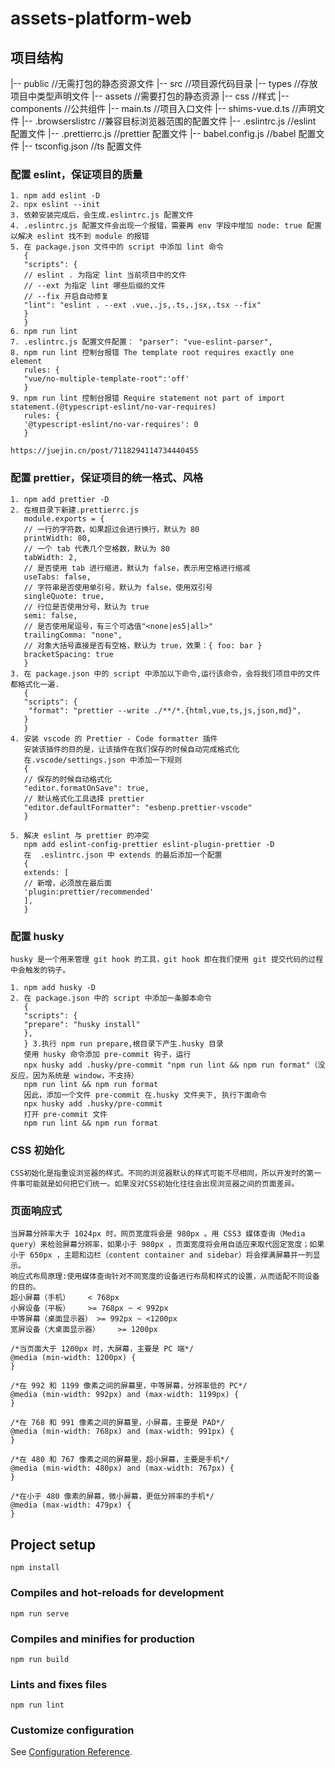 # assets-platform-web


## 项目结构

|-- public //无需打包的静态资源文件
|-- src //项目源代码目录
|-- types //存放项目中类型声明文件
|-- assets //需要打包的静态资源
|-- css //样式
|-- components //公共组件
|-- main.ts //项目入口文件
|-- shims-vue.d.ts //声明文件
|-- .browserslistrc //兼容目标浏览器范围的配置文件
|-- .eslintrc.js //eslint 配置文件
|-- .prettierrc.js //prettier 配置文件
|-- babel.config.js //babel 配置文件
|-- tsconfig.json //ts 配置文件

### 配置 eslint，保证项目的质量

```
1. npm add eslint -D
2. npx eslint --init
3. 依赖安装完成后，会生成.eslintrc.js 配置文件
4. .eslintrc.js 配置文件会出现一个报错，需要再 env 字段中增加 node: true 配置以解决 eslint 找不到 module 的报错
5. 在 package.json 文件中的 script 中添加 lint 命令
   {
   "scripts": {
   // eslint . 为指定 lint 当前项目中的文件
   // --ext 为指定 lint 哪些后缀的文件
   // --fix 开启自动修复
   "lint": "eslint . --ext .vue,.js,.ts,.jsx,.tsx --fix"
   }
   }
6. npm run lint
7. .eslintrc.js 配置文件配置： "parser": "vue-eslint-parser",
8. npm run lint 控制台报错 The template root requires exactly one element
   rules: {
   "vue/no-multiple-template-root":'off'
   }
9. npm run lint 控制台报错 Require statement not part of import statement.(@typescript-eslint/no-var-requires)
   rules: {
   '@typescript-eslint/no-var-requires': 0
   }

https://juejin.cn/post/7118294114734440455
```

### 配置 prettier，保证项目的统一格式、风格

```
1. npm add prettier -D
2. 在根目录下新建.prettierrc.js
   module.exports = {
   // 一行的字符数，如果超过会进行换行，默认为 80
   printWidth: 80,
   // 一个 tab 代表几个空格数，默认为 80
   tabWidth: 2,
   // 是否使用 tab 进行缩进，默认为 false，表示用空格进行缩减
   useTabs: false,
   // 字符串是否使用单引号，默认为 false，使用双引号
   singleQuote: true,
   // 行位是否使用分号，默认为 true
   semi: false,
   // 是否使用尾逗号，有三个可选值"<none|es5|all>"
   trailingComma: "none",
   // 对象大括号直接是否有空格，默认为 true，效果：{ foo: bar }
   bracketSpacing: true
   }
3. 在 package.json 中的 script 中添加以下命令,运行该命令，会将我们项目中的文件都格式化一遍.
   {
   "scripts": {
    "format": "prettier --write ./**/*.{html,vue,ts,js,json,md}",
   }
   }
4. 安装 vscode 的 Prettier - Code formatter 插件
   安装该插件的目的是，让该插件在我们保存的时候自动完成格式化
   在.vscode/settings.json 中添加一下规则
   {
   // 保存的时候自动格式化
   "editor.formatOnSave": true,
   // 默认格式化工具选择 prettier
   "editor.defaultFormatter": "esbenp.prettier-vscode"
   }

5. 解决 eslint 与 prettier 的冲突
   npm add eslint-config-prettier eslint-plugin-prettier -D
   在  .eslintrc.json 中 extends 的最后添加一个配置
   {
   extends: [
   // 新增，必须放在最后面
   'plugin:prettier/recommended'
   ],
   }
```

### 配置 husky

```
husky 是一个用来管理 git hook 的工具，git hook 即在我们使用 git 提交代码的过程中会触发的钩子。

1. npm add husky -D
2. 在 package.json 中的 script 中添加一条脚本命令
   {
   "scripts": {
   "prepare": "husky install"
   },
   } 3.执行 npm run prepare,根目录下产生.husky 目录
   使用 husky 命令添加 pre-commit 钩子，运行
   npx husky add .husky/pre-commit "npm run lint && npm run format"（没反应，因为系统是 window，不支持）
   npm run lint && npm run format
   因此，添加一个文件 pre-commit 在.husky 文件夹下, 执行下面命令
   npx husky add .husky/pre-commit
   打开 pre-commit 文件
   npm run lint && npm run format
```

### CSS 初始化
```
CSS初始化是指重设浏览器的样式。不同的浏览器默认的样式可能不尽相同，所以开发时的第一件事可能就是如何把它们统一。如果没对CSS初始化往往会出现浏览器之间的页面差异。
```

### 页面响应式
```
当屏幕分辨率大于 1024px 时，网页宽度将会是 980px 。用 CSS3 媒体查询（Media query）来检验屏幕分辨率，如果小于 980px ，页面宽度将会用自适应来取代固定宽度；如果小于 650px ，主题和边栏（content container and sidebar）将会撑满屏幕并一列显示。
响应式布局原理:使用媒体查询针对不同宽度的设备进行布局和样式的设置，从而适配不同设备的目的。
超小屏幕（手机）	< 768px
小屏设备（平板）	>= 768px ~ < 992px
中等屏幕（桌面显示器）	>= 992px ~ <1200px
宽屏设备（大桌面显示器）	>= 1200px

/*当页面大于 1200px 时，大屏幕，主要是 PC 端*/
@media (min-width: 1200px) {
}

/*在 992 和 1199 像素之间的屏幕里，中等屏幕，分辨率低的 PC*/
@media (min-width: 992px) and (max-width: 1199px) {
}

/*在 768 和 991 像素之间的屏幕里，小屏幕，主要是 PAD*/
@media (min-width: 768px) and (max-width: 991px) {
}

/*在 480 和 767 像素之间的屏幕里，超小屏幕，主要是手机*/
@media (min-width: 480px) and (max-width: 767px) {
}

/*在小于 480 像素的屏幕，微小屏幕，更低分辨率的手机*/
@media (max-width: 479px) {
}
```

## Project setup

```
npm install
```

### Compiles and hot-reloads for development

```
npm run serve
```

### Compiles and minifies for production

```
npm run build
```

### Lints and fixes files

```
npm run lint
```

### Customize configuration

See [Configuration Reference](https://cli.vuejs.org/config/).
